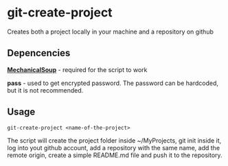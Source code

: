 # git-create-project

Creates both a project locally in your machine and a repository on github

## Depencencies

**[MechanicalSoup](https://github.com/MechanicalSoup/MechanicalSoup)** - required for the script to work

**pass** - used to get encrypted password. The password can be hardcoded, but it is not recommended.

## Usage

```git-create-project <name-of-the-project>```

The script will create the project folder inside ~/MyProjects, git init inside it, log into yout github account, add a repository with the same name, add the remote origin, create a simple README.md file and push it to the repository.
